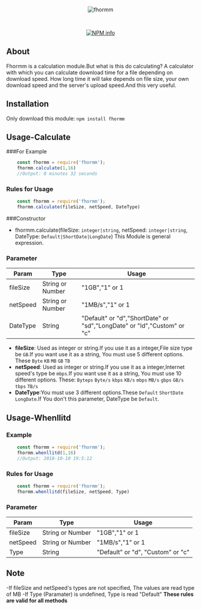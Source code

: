 <div align="center">
 <br />
 <p>
    <a><img src="https://i.hizliresim.com/zM9927.png" alt= "fhormm"></a>
 </p>    
 <br />   
 <p>
   <a href="https://nodei.co/npm/fhormm/"><img src="https://nodei.co/npm/fhormm.png" alt="NPM info"></a>
 </p>
</div>

## About
   Fhormm is a calculation module.But what is this do calculating?
   A calculator with which you can calculate download time for a file depending on download speed.
   How long time it will take depends on file size, your own download speed and the server's upload speed.And this very useful.

## Installation
Only download this module: `npm install fhormm`
## Usage-Calculate
###For Example
```js
    const fhormm = require('fhormm');
    fhormm.calculate(1,16)
    //Output: 8 minutes 32 seconds
```

### Rules for Usage
```js
    const fhormm = require('fhormm');
    fhormm.calculate(fileSize, netSpeed, DateType)
```
###Constructor
- fhormm.calculate(fileSize: `integer|string`, netSpeed: `integer|string`, DateType: `Default|ShortDate|LongDate`)
    This Module is general expression.
### Parameter
|Param|Type|Usage|
| --- | --- | --- |
| fileSize | String or Number | "1GB","1" or 1 |
| netSpeed | String or Number |"1MB/s","1" or 1 |
| DateType | String | "Default" or "d","ShortDate" or "sd","LongDate" or "ld","Custom" or "c" |
- **fileSize**: Used as integer or string.If you use it as a integer,File size type be `GB`.If you want use it as a string, You must use 5 different options. These `Byte` `KB` `MB` `GB` `TB`
- **netSpeed**: Used as integer or string.If you use it as a integer,Internet speed's type be `mbps`.If you want use it as a string, You must use 10 different options. These: `Byteps` `Byte/s` `kbps` `KB/s` `mbps` `MB/s` `gbps` `GB/s` `tbps` `TB/s`
- **DateType**:You must use 3 different options.These `Default` `ShortDate` `LongDate`.If You don't this parameter, DateType be `Default`.
## Usage-Whenllitd
### Example
```js
    const fhormm = require('fhormm');
    fhormm.whenllitd(1,16)
    //Output: 2018-10-10 19:5:12
```
### Rules for Usage
```js
    const fhormm = require('fhormm');
    fhormm.whenllitd(fileSize, netSpeed, Type)
```
### Parameter
|Param|Type|Usage|
| --- | --- | --- |
| fileSize | String or Number | "1GB","1" or 1 |
| netSpeed | String or Number |"1MB/s","1" or 1 |
| Type | String | "Default" or "d", "Custom" or "c" |

## Note
-If fileSize and netSpeed's types are not specified, The values ​​are read type of MB
-If Type (Paramater) is undefined, Type is read "Default"
**These rules are valid for all methods**
